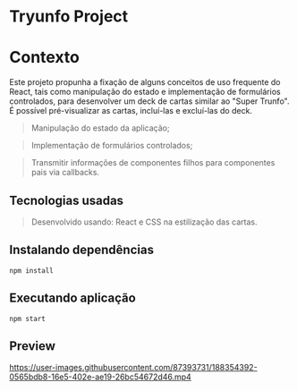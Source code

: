 # Tryunfo Project

# Contexto
Este projeto propunha a fixação de alguns conceitos de uso frequente do React, tais como manipulação do estado e implementação de formulários controlados, para desenvolver um deck de cartas similar ao "Super Trunfo". É possível pré-visualizar as cartas, incluí-las e excluí-las do deck.

> Manipulação do estado da aplicação;

> Implementação de formulários controlados;

> Transmitir informações de componentes filhos para componentes pais via callbacks.

## Tecnologias usadas

> Desenvolvido usando: React e CSS na estilização das cartas.

## Instalando dependências
```
npm install
```

## Executando aplicação
```
npm start
```

## Preview

https://user-images.githubusercontent.com/87393731/188354392-0565bdb8-16e5-402e-ae19-26bc54672d46.mp4
